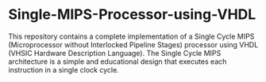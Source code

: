 # Single-MIPS-Processor-using-VHDL
This repository contains a complete implementation of a Single Cycle MIPS (Microprocessor without Interlocked Pipeline Stages) processor using VHDL (VHSIC Hardware Description Language). The Single Cycle MIPS architecture is a simple and educational design that executes each instruction in a single clock cycle.
